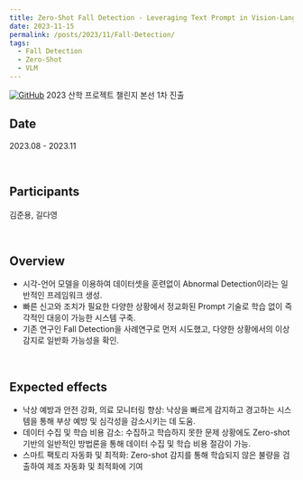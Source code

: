 ```yaml
---
title: Zero-Shot Fall Detection - Leveraging Text Prompt in Vision-Language Models
date: 2023-11-15
permalink: /posts/2023/11/Fall-Detection/
tags:
  - Fall Detection
  - Zero-Shot
  - VLM
---
```


[![GitHub](https://img.icons8.com/ios-glyphs/30/000000/github.png)](https://github.com/VIP-Projects/Zero-Shot-Anomaly-Detection) 2023 산학 프로젝트 챌린지 본선 1차 진출

## Date
2023.08 - 2023.11

<br>

## Participants
김준용, 길다영

<br>


## Overview
- 시각-언어 모델을 이용하여 데이터셋을 훈련없이 Abnormal Detection이라는 일반적인 프레임워크 생성.
- 빠른 신고와 조치가 필요한 다양한 상황에서 정교화된 Prompt 기술로 학습 없이 즉각적인 대응이 가능한 시스템 구축.
- 기존 연구인 Fall Detection을 사례연구로 먼저 시도했고, 다양한 상황에서의 이상 감지로 일반화 가능성을 확인.

<br>

## Expected effects
- 낙상 예방과 안전 강화, 의료 모니터링 향상: 낙상을 빠르게 감지하고 경고하는 시스템을 통해 부상 예방 및 심각성을 감소시키는 데 도움.
- 데이터 수집 및 학습 비용 감소: 수집하고 학습하지 못한 문제 상황에도 Zero-shot 기반의 일반적인 방법론을 통해 데이터 수집 및 학습 비용 절감이 가능.
- 스마트 팩토리 자동화 및 최적화: Zero-shot 감지를 통해 학습되지 않은 불량을 검출하여 제조 자동화 및 최적화에 기여